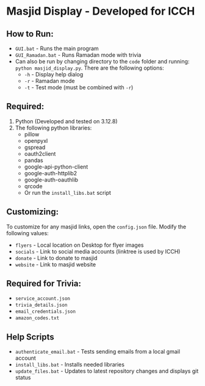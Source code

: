 # Masjid Display - Developed for ICCH

## How to Run:

- `GUI.bat` - Runs the main program
- `GUI_Ramadan.bat` - Runs Ramadan mode with trivia
- Can also be run by changing directory to the `code` folder and running: `python masjid_display.py`. There are the following options:
  - `-h` - Display help dialog
  - `-r` - Ramadan mode
  - `-t` - Test mode  (must be combined with `-r`)

## Required:

1. Python (Developed and tested on 3.12.8)
2. The following python libraries:
   - pillow
   - openpyxl
   - gspread
   - oauth2client
   - pandas 
   - google-api-python-client
   - google-auth-httplib2
   - google-auth-oauthlib
   - qrcode
   - Or run the `install_libs.bat` script

## Customizing:

To customize for any masjid links, open the `config.json` file. Modify the following values:
- `flyers` - Local location on Desktop for flyer images
- `socials` - Link to social media accounts (linktree is used by ICCH)
- `donate` - Link to donate to masjid
- `website` - Link to masjid website

## Required for Trivia:

 - `service_account.json`
 - `trivia_details.json`
 - `email_credentials.json`
 - `amazon_codes.txt`

## Help Scripts

- `authenticate_email.bat` - Tests sending emails from a local gmail account
- `install_libs.bat` - Installs needed libraries
- `update_files.bat` - Updates to latest repository changes and displays git status
